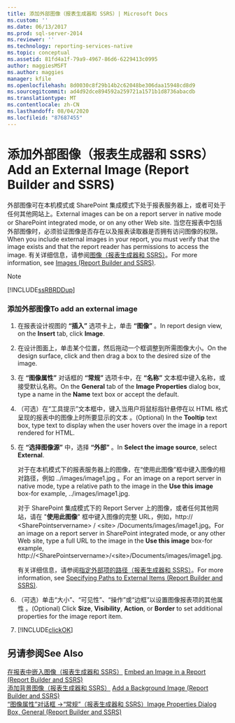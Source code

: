 ```yaml
---
title: 添加外部图像（报表生成器和 SSRS）| Microsoft Docs
ms.custom: ''
ms.date: 06/13/2017
ms.prod: sql-server-2014
ms.reviewer: ''
ms.technology: reporting-services-native
ms.topic: conceptual
ms.assetid: 81fd4a1f-79a9-4967-86d6-6229413c0995
author: maggiesMSFT
ms.author: maggies
manager: kfile
ms.openlocfilehash: 8d0030c8f29b14b2c62048be306daa15948cd8d9
ms.sourcegitcommit: ad4d92dce894592a259721a1571b1d8736abacdb
ms.translationtype: MT
ms.contentlocale: zh-CN
ms.lasthandoff: 08/04/2020
ms.locfileid: "87687455"
---
```

# <a name="add-an-external-image-report-builder-and-ssrs"></a><span data-ttu-id="bc38d-102">添加外部图像（报表生成器和 SSRS）</span><span class="sxs-lookup"><span data-stu-id="bc38d-102">Add an External Image (Report Builder and SSRS)</span></span>
  <span data-ttu-id="bc38d-103">外部图像可在本机模式或 SharePoint 集成模式下处于报表服务器上，或者可处于任何其他网站上。</span><span class="sxs-lookup"><span data-stu-id="bc38d-103">External images can be on a report server in native mode or SharePoint integrated mode, or on any other Web site.</span></span> <span data-ttu-id="bc38d-104">当您在报表中包括外部图像时，必须验证图像是否存在以及报表读取器是否拥有访问图像的权限。</span><span class="sxs-lookup"><span data-stu-id="bc38d-104">When you include external images in your report, you must verify that the image exists and that the report reader has permissions to access the image.</span></span> <span data-ttu-id="bc38d-105">有关详细信息，请参阅[图像（报表生成器和 SSRS）](images-report-builder-and-ssrs.md)。</span><span class="sxs-lookup"><span data-stu-id="bc38d-105">For more information, see [Images &#40;Report Builder and SSRS&#41;](images-report-builder-and-ssrs.md).</span></span>  
  
> [!NOTE]  
>  [!INCLUDE[ssRBRDDup](../../includes/ssrbrddup-md.md)]  
  
### <a name="to-add-an-external-image"></a><span data-ttu-id="bc38d-106">添加外部图像</span><span class="sxs-lookup"><span data-stu-id="bc38d-106">To add an external image</span></span>  
  
1.  <span data-ttu-id="bc38d-107">在报表设计视图的 **“插入”** 选项卡上，单击 **“图像”** 。</span><span class="sxs-lookup"><span data-stu-id="bc38d-107">In report design view, on the **Insert** tab, click **Image**.</span></span>  
  
2.  <span data-ttu-id="bc38d-108">在设计图面上，单击某个位置，然后拖动一个框调整到所需图像大小。</span><span class="sxs-lookup"><span data-stu-id="bc38d-108">On the design surface, click and then drag a box to the desired size of the image.</span></span>  
  
3.  <span data-ttu-id="bc38d-109">在 **“图像属性”** 对话框的 **“常规”** 选项卡中，在 **“名称”** 文本框中键入名称，或接受默认名称。</span><span class="sxs-lookup"><span data-stu-id="bc38d-109">On the **General** tab of the **Image Properties** dialog box, type a name in the **Name** text box or accept the default.</span></span>  
  
4.  <span data-ttu-id="bc38d-110">（可选）在“工具提示”文本框中，键入当用户将鼠标指针悬停在以 HTML 格式呈现的报表中的图像上时所要显示的文本  。</span><span class="sxs-lookup"><span data-stu-id="bc38d-110">(Optional) In the **Tooltip** text box, type text to display when the user hovers over the image in a report rendered for HTML.</span></span>  
  
5.  <span data-ttu-id="bc38d-111">在 **“选择图像源”** 中，选择 **“外部”** 。</span><span class="sxs-lookup"><span data-stu-id="bc38d-111">In **Select the image source**, select **External**.</span></span>  
  
     <span data-ttu-id="bc38d-112">对于在本机模式下的报表服务器上的图像，在“使用此图像”框中键入图像的相对路径，例如 ../images/image1.jpg  。</span><span class="sxs-lookup"><span data-stu-id="bc38d-112">For an image on a report server in native mode, type a relative path to the image in the **Use this image** box-for example, ../images/image1.jpg.</span></span>  
  
     <span data-ttu-id="bc38d-113">对于 SharePoint 集成模式下的 Report Server 上的图像，或者任何其他网站，请在 "**使用此图像**" 框中键入图像的完整 URL，例如，http:// \<SharePointservername> / \<site> /Documents/images/image1.jpg。</span><span class="sxs-lookup"><span data-stu-id="bc38d-113">For an image on a report server in SharePoint integrated mode, or any other Web site, type a full URL to the image in the **Use this image** box-for example, http://\<SharePointservername>/\<site>/Documents/images/image1.jpg.</span></span>  
  
     <span data-ttu-id="bc38d-114">有关详细信息，请参阅[指定外部项的路径（报表生成器和 SSRS）](specifying-paths-to-external-items-report-builder-and-ssrs.md)。</span><span class="sxs-lookup"><span data-stu-id="bc38d-114">For more information, see [Specifying Paths to External Items &#40;Report Builder and SSRS&#41;](specifying-paths-to-external-items-report-builder-and-ssrs.md).</span></span>  
  
6.  <span data-ttu-id="bc38d-115">（可选）单击“大小”、“可见性”、“操作”或“边框”以设置图像报表项的其他属性     。</span><span class="sxs-lookup"><span data-stu-id="bc38d-115">(Optional) Click **Size**, **Visibility**, **Action**, or **Border** to set additional properties for the image report item.</span></span>  
  
7.  [!INCLUDE[clickOK](../../includes/clickok-md.md)]  
  
## <a name="see-also"></a><span data-ttu-id="bc38d-116">另请参阅</span><span class="sxs-lookup"><span data-stu-id="bc38d-116">See Also</span></span>  
 <span data-ttu-id="bc38d-117">[在报表中嵌入图像（报表生成器和 SSRS）](embed-an-image-in-a-report-report-builder-and-ssrs.md) </span><span class="sxs-lookup"><span data-stu-id="bc38d-117">[Embed an Image in a Report &#40;Report Builder and SSRS&#41;](embed-an-image-in-a-report-report-builder-and-ssrs.md) </span></span>  
 <span data-ttu-id="bc38d-118">[添加背景图像（报表生成器和 SSRS）](add-a-background-image-report-builder-and-ssrs.md) </span><span class="sxs-lookup"><span data-stu-id="bc38d-118">[Add a Background Image &#40;Report Builder and SSRS&#41;](add-a-background-image-report-builder-and-ssrs.md) </span></span>  
 [<span data-ttu-id="bc38d-119">“图像属性”对话框 ->“常规”（报表生成器和 SSRS）</span><span class="sxs-lookup"><span data-stu-id="bc38d-119">Image Properties Dialog Box, General &#40;Report Builder and SSRS&#41;</span></span>](../image-properties-dialog-box-general-report-builder-and-ssrs.md)  
  
  
